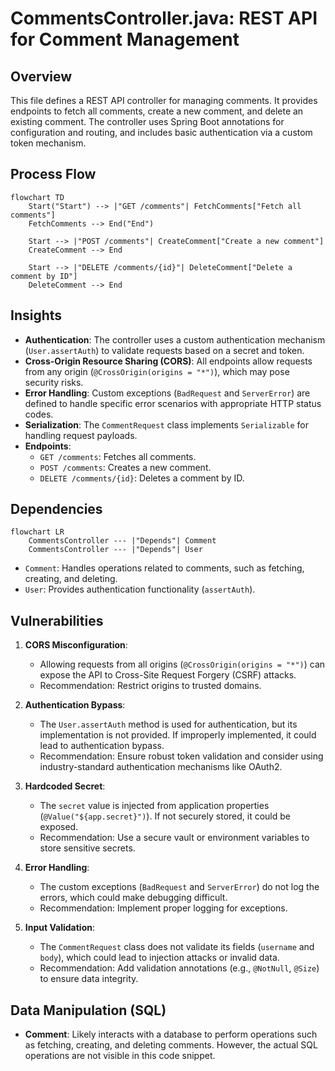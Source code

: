 # CommentsController.java: REST API for Comment Management

## Overview
This file defines a REST API controller for managing comments. It provides endpoints to fetch all comments, create a new comment, and delete an existing comment. The controller uses Spring Boot annotations for configuration and routing, and includes basic authentication via a custom token mechanism.

## Process Flow
```mermaid
flowchart TD
    Start("Start") --> |"GET /comments"| FetchComments["Fetch all comments"]
    FetchComments --> End("End")
    
    Start --> |"POST /comments"| CreateComment["Create a new comment"]
    CreateComment --> End
    
    Start --> |"DELETE /comments/{id}"| DeleteComment["Delete a comment by ID"]
    DeleteComment --> End
```

## Insights
- **Authentication**: The controller uses a custom authentication mechanism (`User.assertAuth`) to validate requests based on a secret and token.
- **Cross-Origin Resource Sharing (CORS)**: All endpoints allow requests from any origin (`@CrossOrigin(origins = "*")`), which may pose security risks.
- **Error Handling**: Custom exceptions (`BadRequest` and `ServerError`) are defined to handle specific error scenarios with appropriate HTTP status codes.
- **Serialization**: The `CommentRequest` class implements `Serializable` for handling request payloads.
- **Endpoints**:
  - `GET /comments`: Fetches all comments.
  - `POST /comments`: Creates a new comment.
  - `DELETE /comments/{id}`: Deletes a comment by ID.

## Dependencies
```mermaid
flowchart LR
    CommentsController --- |"Depends"| Comment
    CommentsController --- |"Depends"| User
```

- `Comment`: Handles operations related to comments, such as fetching, creating, and deleting.
- `User`: Provides authentication functionality (`assertAuth`).

## Vulnerabilities
1. **CORS Misconfiguration**:
   - Allowing requests from all origins (`@CrossOrigin(origins = "*")`) can expose the API to Cross-Site Request Forgery (CSRF) attacks.
   - Recommendation: Restrict origins to trusted domains.

2. **Authentication Bypass**:
   - The `User.assertAuth` method is used for authentication, but its implementation is not provided. If improperly implemented, it could lead to authentication bypass.
   - Recommendation: Ensure robust token validation and consider using industry-standard authentication mechanisms like OAuth2.

3. **Hardcoded Secret**:
   - The `secret` value is injected from application properties (`@Value("${app.secret}")`). If not securely stored, it could be exposed.
   - Recommendation: Use a secure vault or environment variables to store sensitive secrets.

4. **Error Handling**:
   - The custom exceptions (`BadRequest` and `ServerError`) do not log the errors, which could make debugging difficult.
   - Recommendation: Implement proper logging for exceptions.

5. **Input Validation**:
   - The `CommentRequest` class does not validate its fields (`username` and `body`), which could lead to injection attacks or invalid data.
   - Recommendation: Add validation annotations (e.g., `@NotNull`, `@Size`) to ensure data integrity.

## Data Manipulation (SQL)
- **Comment**: Likely interacts with a database to perform operations such as fetching, creating, and deleting comments. However, the actual SQL operations are not visible in this code snippet.
